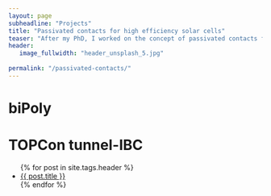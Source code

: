 ```yaml
---
layout: page
subheadline: "Projects"
title: "Passivated contacts for high efficiency solar cells"
teaser: "After my PhD, I worked on the concept of passivated contacts for high efficiency solar cells for 4 years"
header:
   image_fullwidth: "header_unsplash_5.jpg"
   
permalink: "/passivated-contacts/"
---
```

# biPoly

# TOPCon tunnel-IBC

<ul>
    {% for post in site.tags.header %}
    <li><a href="{{ site.url }}{{ site.baseurl }}{{ post.url }}">{{ post.title }}</a></li>
    {% endfor %}
</ul>
